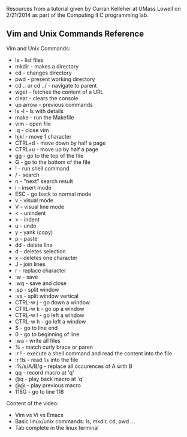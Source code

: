 Resources from a tutorial given by Curran Kelleher at UMass Lowell on 2/21/2014 as part of the Computing II C programming lab.

## Vim and Unix Commands Reference


Vim and Unix Commands:

 * ls - list files
 * mkdir - makes a directory
 * cd - changes directory
 * pwd - present working directory
 * cd .. or cd ../ - navigate to parent
 * wget - fetches the content of a URL
 * clear - clears the console
 * up arrow - previous commands
 * ls -l - ls with details
 * make - run the Makefile
 * vim <file> - open file
 * :q - close vim
 * hjkl - move 1 character
 * CTRL+d - move down by half a page
 * CTRL+u - move up by half a page
 * gg - go to the top of the file
 * G - go to the bottom of the file
 * ! - run shell command
 * / - search
 * n - "next" search result
 * i - insert mode
 * ESC - go back to normal mode
 * v - visual mode
 * V - visual line mode
 * \< - unindent
 * \> - indent
 * u - undo
 * y - yank (copy)
 * p - paste
 * dd - delete line
 * d - deletes selection
 * x - deletes one character
 * J - join lines
 * r - replace character
 * :w - save
 * :wq - save and close
 * :sp <filename> - split window
 * :vs <filename> - split window vertical
 * CTRL-w j - go down a window
 * CTRL-w k - go up a window
 * CTRL-w l - go left a window
 * CTRL-w h - go left a window
 * $ - go to line end
 * 0 - go to beginning of line
 * :wa - write all files
 * % - match curly brace or paren
 * :r !<shell command> - execute a shell command and read the content into the file
 * :r !ls - read `ls` into the file
 * :%/s/A/B/g - replace all occurences of A with B
 * qq - record macro at 'q'
 * @q - play back macro at 'q'
 * @@ - play previous macro
 * 118G - go to line 118

Content of the video:

 * Vim vs Vi vs Emacs
 * Basic linux/unix commands: ls, mkdir, cd, pwd ...
 * Tab complete in the linux terminal
